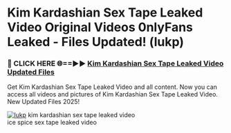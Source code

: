 # Kim Kardashian Sex Tape Leaked Video Original Videos 0nlyFans Leaked - Files Updated! (lukp)

<h3>🔴 CLICK HERE 🌐==►► <a href="https://best4dudes.click/HH4t6V" rel="nofollow">Kim Kardashian Sex Tape Leaked Video Updated Files</a></h3>

Get Kim Kardashian Sex Tape Leaked Video and all content. Now you can access all videos and pictures of Kim Kardashian Sex Tape Leaked Video. New Updated Files 2025!

[![lukp](https://github.com/user-attachments/assets/8c521d6e-e6e3-4a75-9320-d58ab9d79d5b)](https://best4dudes.click/HH4t6V)
kim kardashian sex tape leaked video<br>
ice spice sex tape leaked video